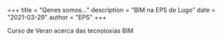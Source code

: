 +++
title = "Qenes somos..."
description = "BIM na EPS de Lugo"
date = "2021-03-29"
author = "EPS"
+++

Curso de Veran acerca das tecnoloxias BIM
